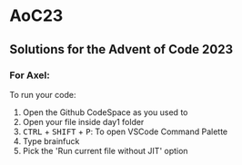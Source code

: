 # AoC23
Solutions for the Advent of Code 2023
---
### For Axel: 
To run your code:
1. Open the Github CodeSpace as you used to
2. Open your file inside day1 folder
3. <kbd>CTRL</kbd> + <kbd>SHIFT</kbd> + <kbd>P</kbd>: To open VSCode Command Palette
4. Type brainfuck
5. Pick the 'Run current file without JIT' option
